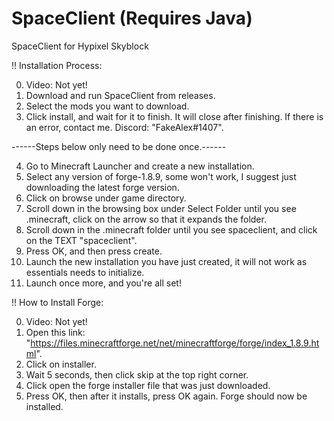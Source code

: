 # SpaceClient (Requires Java)
SpaceClient for Hypixel Skyblock

!!  Installation Process:

0. Video: Not yet!
1. Download and run SpaceClient from releases.
2. Select the mods you want to download.
3. Click install, and wait for it to finish. It will close after finishing. If there is an error, contact me. Discord: "FakeAlex#1407".

  ------Steps below only need to be done once.------

4. Go to Minecraft Launcher and create a new installation.
5. Select any version of forge-1.8.9, some won't work, I suggest just downloading the latest forge version.
6. Click on browse under game directory.
7. Scroll down in the browsing box under Select Folder until you see .minecraft, click on the arrow so that it expands the folder.
8. Scroll down in the .minecraft folder until you see spaceclient, and click on the TEXT "spaceclient".
9. Press OK, and then press create.
10. Launch the new installation you have just created, it will not work as essentials needs to initialize.
11. Launch once more, and you're all set!

!!  How to Install Forge:

0. Video: Not yet!
1. Open this link: "https://files.minecraftforge.net/net/minecraftforge/forge/index_1.8.9.html".
2. Click on installer.
3. Wait 5 seconds, then click skip at the top right corner.
4. Click open the forge installer file that was just downloaded.
5. Press OK, then after it installs, press OK again. Forge should now be installed.
